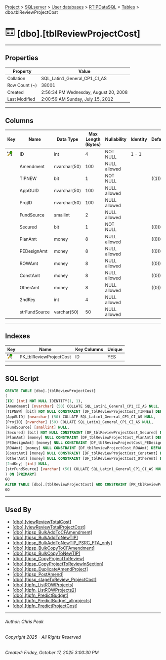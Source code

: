 #### 

[Project](../../../../index.md) > [SQLserver](../../../index.md) > [User databases](../../index.md) > [RTIPDataSQL](../index.md) > [Tables](Tables.md) > dbo.tblReviewProjectCost

# ![Tables](../../../../Images/Table32.png) [dbo].[tblReviewProjectCost]

---

## <a name="#properties"></a>Properties

| Property | Value |
|---|---|
| Collation | SQL_Latin1_General_CP1_CI_AS |
| Row Count (~) | 38001 |
| Created | 2:56:34 PM Wednesday, August 20, 2008 |
| Last Modified | 2:00:59 AM Sunday, July 15, 2012 |


---

## <a name="#columns"></a>Columns

| Key | Name | Data Type | Max Length (Bytes) | Nullability | Identity | Default |
|---|---|---|---|---|---|---|
| [![Cluster Primary Key PK_tblReviewProjectCost: ID](../../../../Images/pkcluster.png)](#indexes) | ID | int | 4 | NOT NULL | 1 - 1 |  |
|  | Amendment | nvarchar(50) | 100 | NULL allowed |  |  |
|  | TIPNEW | bit | 1 | NOT NULL |  | ((1)) |
|  | AppGUID | nvarchar(50) | 100 | NULL allowed |  |  |
|  | ProjID | nvarchar(50) | 100 | NULL allowed |  |  |
|  | FundSource | smallint | 2 | NULL allowed |  |  |
|  | Secured | bit | 1 | NOT NULL |  | ((0)) |
|  | PlanAmt | money | 8 | NULL allowed |  | ((0)) |
|  | PEDesignAmt | money | 8 | NULL allowed |  | ((0)) |
|  | ROWAmt | money | 8 | NULL allowed |  | ((0)) |
|  | ConstAmt | money | 8 | NULL allowed |  | ((0)) |
|  | OtherAmt | money | 8 | NULL allowed |  | ((0)) |
|  | 2ndKey | int | 4 | NULL allowed |  |  |
|  | strFundSource | varchar(50) | 50 | NULL allowed |  |  |


---

## <a name="#indexes"></a>Indexes

| Key | Name | Key Columns | Unique |
|---|---|---|---|
| [![Cluster Primary Key PK_tblReviewProjectCost: ID](../../../../Images/pkcluster.png)](#indexes) | PK_tblReviewProjectCost | ID | YES |


---

## <a name="#sqlscript"></a>SQL Script

```sql
CREATE TABLE [dbo].[tblReviewProjectCost]
(
[ID] [int] NOT NULL IDENTITY(1, 1),
[Amendment] [nvarchar] (50) COLLATE SQL_Latin1_General_CP1_CI_AS NULL,
[TIPNEW] [bit] NOT NULL CONSTRAINT [DF_tblReviewProjectCost_TIPNEW] DEFAULT ((1)),
[AppGUID] [nvarchar] (50) COLLATE SQL_Latin1_General_CP1_CI_AS NULL,
[ProjID] [nvarchar] (50) COLLATE SQL_Latin1_General_CP1_CI_AS NULL,
[FundSource] [smallint] NULL,
[Secured] [bit] NOT NULL CONSTRAINT [DF_tblReviewProjectCost_Secured] DEFAULT ((0)),
[PlanAmt] [money] NULL CONSTRAINT [DF_tblReviewProjectCost_PlanAmt] DEFAULT ((0)),
[PEDesignAmt] [money] NULL CONSTRAINT [DF_tblReviewProjectCost_PEDesignAmt] DEFAULT ((0)),
[ROWAmt] [money] NULL CONSTRAINT [DF_tblReviewProjectCost_ROWAmt] DEFAULT ((0)),
[ConstAmt] [money] NULL CONSTRAINT [DF_tblReviewProjectCost_ConstAmt] DEFAULT ((0)),
[OtherAmt] [money] NULL CONSTRAINT [DF_tblReviewProjectCost_OtherAmt] DEFAULT ((0)),
[2ndKey] [int] NULL,
[strFundSource] [varchar] (50) COLLATE SQL_Latin1_General_CP1_CI_AS NULL
) ON [PRIMARY]
GO
ALTER TABLE [dbo].[tblReviewProjectCost] ADD CONSTRAINT [PK_tblReviewProjectCost] PRIMARY KEY CLUSTERED ([ID]) ON [PRIMARY]
GO

```


---

## <a name="#usedby"></a>Used By

* [[dbo].[viewReviewTotalCost]](../Views/dbo_viewReviewTotalCost.md)
* [[dbo].[viewReviewTotalProjectCost]](../Views/dbo_viewReviewTotalProjectCost.md)
* [[dbo].[tipsp_BulkAddToCFAmendment]](../Programmability/Stored_Procedures/dbo_tipsp_BulkAddToCFAmendment.md)
* [[dbo].[tipsp_BulkAddToNewTIP]](../Programmability/Stored_Procedures/dbo_tipsp_BulkAddToNewTIP.md)
* [[dbo].[tipsp_BulkAddToNewTIP_PSRC_FTA_only]](../Programmability/Stored_Procedures/dbo_tipsp_BulkAddToNewTIP_PSRC_FTA_only.md)
* [[dbo].[tipsp_BulkCopyToCFAmendment]](../Programmability/Stored_Procedures/dbo_tipsp_BulkCopyToCFAmendment.md)
* [[dbo].[tipsp_BulkCopyToNewTIP]](../Programmability/Stored_Procedures/dbo_tipsp_BulkCopyToNewTIP.md)
* [[dbo].[tipsp_CopyProjectToReview]](../Programmability/Stored_Procedures/dbo_tipsp_CopyProjectToReview.md)
* [[dbo].[tipsp_CopyProjectToReviewInSection]](../Programmability/Stored_Procedures/dbo_tipsp_CopyProjectToReviewInSection.md)
* [[dbo].[tipsp_DuplicateAmendProject]](../Programmability/Stored_Procedures/dbo_tipsp_DuplicateAmendProject.md)
* [[dbo].[tipsp_PostAmend]](../Programmability/Stored_Procedures/dbo_tipsp_PostAmend.md)
* [[dbo].[tipsp_stageToReview_ProjectCost]](../Programmability/Stored_Procedures/dbo_tipsp_stageToReview_ProjectCost.md)
* [[dbo].[tipfn_ListROWProjects]](../Programmability/Functions/Table-valued_Functions/dbo_tipfn_ListROWProjects.md)
* [[dbo].[tipfn_ListROWProjects2]](../Programmability/Functions/Table-valued_Functions/dbo_tipfn_ListROWProjects2.md)
* [[dbo].[tipfn_PredictBudget]](../Programmability/Functions/Table-valued_Functions/dbo_tipfn_PredictBudget.md)
* [[dbo].[tipfn_PredictBudget_allprojects]](../Programmability/Functions/Table-valued_Functions/dbo_tipfn_PredictBudget_allprojects.md)
* [[dbo].[tipfn_PredictProjectCost]](../Programmability/Functions/Table-valued_Functions/dbo_tipfn_PredictProjectCost.md)


---

###### Author:  Chris Peak

###### Copyright 2025 - All Rights Reserved

###### Created: Friday, October 17, 2025 3:00:30 PM

